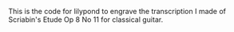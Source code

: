 This is the code for lilypond to engrave the transcription I made of Scriabin's Etude Op 8 No 11 for classical guitar.